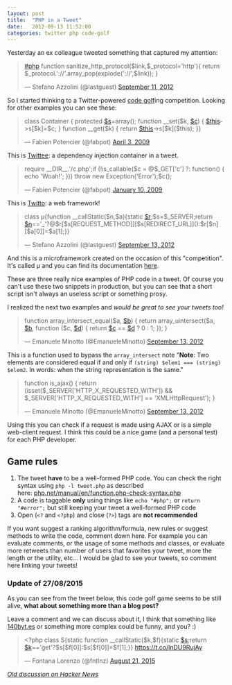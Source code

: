 ```yaml
---
layout: post
title:  "PHP in a Tweet"
date:   2012-09-13 11:52:00
categories: twitter php code-golf
---
```


Yesterday an ex colleague tweeted something that captured my attention:

<blockquote class="twitter-tweet" lang="en"><p lang="en" dir="ltr"><a href="https://twitter.com/hashtag/php?src=hash">#php</a>&#10;function sanitize_http_protocol($link,$_protocol=&#39;http&#39;){ return $_protocol.&#39;://&#39;.array_pop(explode(&#39;://&#39;,$link)); }</p>&mdash; Stefano Azzolini (@lastguest) <a href="https://twitter.com/lastguest/status/245539785119256577">September 11, 2012</a></blockquote>

So I started thinking to a Twitter-powered [code golf](http://en.wikipedia.org/wiki/Code_golf "Code golf - Wikipedia, the free encyclopedia")ing competition. Looking for other examples you can see these:

<blockquote class="twitter-tweet" lang="en"><p lang="en" dir="ltr">class Container { protected <a href="https://twitter.com/search?q=%24s&amp;src=ctag">$s</a>=array(); function __set($k, <a href="https://twitter.com/search?q=%24c&amp;src=ctag">$c</a>) { <a href="https://twitter.com/search?q=%24this&amp;src=ctag">$this</a>-&gt;s[$k]=$c; } function __get($k) { return <a href="https://twitter.com/search?q=%24this&amp;src=ctag">$this</a>-&gt;s[$k]($this); }}</p>&mdash; Fabien Potencier (@fabpot) <a href="https://twitter.com/fabpot/status/1443952125">April 3, 2009</a></blockquote>

This is [Twittee](http://twittee.org/ "Twittee: A Dependency Injection Container in a Tweet"): a dependency injection container in a tweet.

<blockquote class="twitter-tweet" lang="en"><p lang="en" dir="ltr">require __DIR__.&#39;/c.php&#39;;if (!is_callable($c = @$_GET[&#39;c&#39;] ?: function() { echo &#39;Woah!&#39;; })) throw new Exception(&#39;Error&#39;);$c();</p>&mdash; Fabien Potencier (@fabpot) <a href="https://twitter.com/fabpot/status/1109191723">January 10, 2009</a></blockquote>

This is [Twitto](http://twitto.org/ "Twitto: A web framework in a tweet"): a web framework!

<blockquote class="twitter-tweet" lang="en"><p lang="en" dir="ltr">class µ{function __callStatic($n,$a){static <a href="https://twitter.com/search?q=%24r&amp;src=ctag">$r</a>;$s=$_SERVER;return <a href="https://twitter.com/search?q=%24n&amp;src=ctag">$n</a>==&#39;_&#39;?@$r[$s[REQUEST_METHOD]][$s[REDIRECT_URL]]():$r[$n][$a[0]]=$a[1];}}</p>&mdash; Stefano Azzolini (@lastguest) <a href="https://twitter.com/lastguest/status/246275840499929088">September 13, 2012</a></blockquote>

And this is a microframework created on the occasion of this "competition". It's called μ and you can find its documentation [here](https://github.com/lastguest/mu "lastguest/mu").

These are three really nice examples of PHP code in a tweet. Of course you can't use these two snippets in production, but you can see that a short script isn't always an useless script or something prosy.

I realized the next two examples and *would be great to see your tweets too!*

<blockquote class="twitter-tweet" lang="en"><p lang="en" dir="ltr">function array_intersect_equal($a, <a href="https://twitter.com/search?q=%24b&amp;src=ctag">$b</a>) { return array_uintersect($a, <a href="https://twitter.com/search?q=%24b&amp;src=ctag">$b</a>, function ($c, <a href="https://twitter.com/search?q=%24d&amp;src=ctag">$d</a>) { return <a href="https://twitter.com/search?q=%24c&amp;src=ctag">$c</a> == <a href="https://twitter.com/search?q=%24d&amp;src=ctag">$d</a> ? 0 : 1; }); }</p>&mdash; Emanuele Minotto (@EmanueleMinotto) <a href="https://twitter.com/EmanueleMinotto/status/246180418800472064">September 13, 2012</a></blockquote>

This is a function used to bypass the `array_intersect` note "**Note**: Two elements are considered equal if and only if `(string) $elem1 === (string) $elem2`. In words: when the string representation is the same."

<blockquote class="twitter-tweet" lang="en"><p lang="en" dir="ltr">function is_ajax() { return (isset($_SERVER[&#39;HTTP_X_REQUESTED_WITH&#39;]) &amp;&amp; $_SERVER[&#39;HTTP_X_REQUESTED_WITH&#39;] == &#39;XMLHttpRequest&#39;); }</p>&mdash; Emanuele Minotto (@EmanueleMinotto) <a href="https://twitter.com/EmanueleMinotto/status/246180729761964032">September 13, 2012</a></blockquote>

Using this you can check if a request is made using AJAX or is a simple web-client request. I think this could be a nice game (and a personal test) for each PHP developer.

## Game rules

1. The tweet **have** to be a well-formed PHP code. You can check the right syntax using `php -l tweet.php` as described here: [php.net/manual/en/function.php-check-syntax.php](http://php.net/manual/en/function.php-check-syntax.php)
2. A code is taggable **only** using things like `echo "#php";` or `return "#error";` but still keeping your tweet a well-formed PHP code
3. Open (`<?` and `<?php`) and close (`?>`) tags are **not recommended**

If you want suggest a ranking algorithm/formula, new rules or suggest methods to write the code, comment down here. For example you can evaluate comments, or the usage of some methods and classes, or evaluate more retweets than number of users that favorites your tweet, more the length or the utility, etc... I would be glad to see your tweets, so comment here linking your tweets!

### Update of 27/08/2015

As you can see from the tweet below, this code golf game seems to be still alive, **what about something more than a blog post?**

Leave a comment and we can discuss about it, I think that something like [140byt.es](http://140byt.es) or something more complex could be funny, and you? :)

<blockquote class="twitter-tweet" lang="en"><p lang="en" dir="ltr">&lt;?php class S{static function __callStatic($k,$f){static <a href="https://twitter.com/search?q=%24s&amp;src=ctag">$s</a>;return <a href="https://twitter.com/search?q=%24k&amp;src=ctag">$k</a>==&#39;get&#39;?$s[$f[0]]:$s[$f[0]]=$f[1];}} <a href="https://t.co/lnDU9RujAy">https://t.co/lnDU9RujAy</a></p>&mdash; Fontana Lorenzo (@fntlnz) <a href="https://twitter.com/fntlnz/status/634846928027709440">August 21, 2015</a></blockquote>

[_Old discussion on Hacker News_](https://news.ycombinator.com/item?id=6516864)
